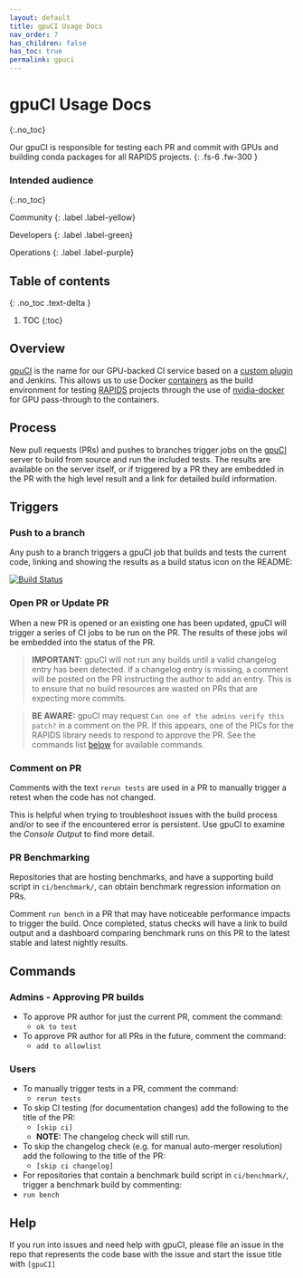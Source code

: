 ```yaml
---
layout: default
title: gpuCI Usage Docs
nav_order: 7
has_children: false
has_toc: true
permalink: gpuci
---
```


# gpuCI Usage Docs
{:.no_toc}

Our gpuCI is responsible for testing each PR and commit with GPUs and building conda packages for all RAPIDS projects.
{: .fs-6 .fw-300 }

### Intended audience
{:.no_toc}

Community
{: .label .label-yellow}

Developers
{: .label .label-green}

Operations
{: .label .label-purple}

## Table of contents
{: .no_toc .text-delta }

1. TOC
{:toc}

## Overview

[gpuCI](http://gpuci.gpuopenanalytics.com) is the name for our GPU-backed CI service based on a [custom plugin](https://github.com/gpuopenanalytics/remote-docker-plugin) and Jenkins. This allows us to use Docker [containers](https://github.com/rapidsai/gpuci-build-environment) as the build environment for testing [RAPIDS](http://rapids.ai/) projects through the use of [nvidia-docker](https://github.com/NVIDIA/nvidia-docker) for GPU pass-through to the containers.

## Process

New pull requests (PRs) and pushes to branches trigger jobs on the [gpuCI](http://gpuci.gpuopenanalytics.com) server to build from source and run the included tests. The results are available on the server itself, or if triggered by a PR they are embedded in the PR with the high level result and a link for detailed build information.

## Triggers

### Push to a branch

Any push to a branch triggers a gpuCI job that builds and tests the current code, linking and showing the results as a build status icon on the README:

[![Build Status](https://gpuci.gpuopenanalytics.com/buildStatus/icon?job=rapidsai%2Fgpuci%2Fcudf%2Fbranches%2Fcudf-branch-pipeline)](https://gpuci.gpuopenanalytics.com/job/rapidsai/job/gpuci/job/cudf/job/branches/job/cudf-branch-pipeline/)

### Open PR or Update PR

When a new PR is opened or an existing one has been updated, gpuCI will trigger a series of CI jobs to be run on the PR. The results of these jobs wil be embedded into the status of the PR.

> **IMPORTANT:** gpuCI will not run any builds until a valid changelog entry has been detected. If a changelog entry is missing, a comment will be posted on the PR instructing the author to add an entry. This is to ensure that no build resources are wasted on PRs that are expecting more commits.

> **BE AWARE:** gpuCI may request `Can one of the admins verify this patch?` in a comment on the PR. If this appears, one of the PICs for the RAPIDS library needs to respond to approve the PR. See the commands list [below](#admins---approving-pr-builds) for available commands.

### Comment on PR

Comments with the text `rerun tests` are used in a PR to manually trigger a retest when the code has not changed.

This is helpful when trying to troubleshoot issues with the build process and/or to see if the encountered error is persistent. Use gpuCI to examine the _Console Output_ to find more detail.

### PR Benchmarking

Repositories that are hosting benchmarks, and have a supporting build script in `ci/benchmark/`, can obtain benchmark regression information on PRs.

Comment `run bench` in a PR that may have noticeable performance impacts to trigger the build. Once completed, status checks will have a link to build output and a dashboard comparing benchmark runs on this PR to the latest stable and latest nightly results.

## Commands

### Admins - Approving PR builds

* To approve PR author for just the current PR, comment the command:
  * `ok to test`
* To approve PR author for all PRs in the future, comment the command:
  * `add to allowlist`

### Users

* To manually trigger tests in a PR, comment the command:
  * `rerun tests`
* To skip CI testing (for documentation changes) add the following to the title of the PR:
  * `[skip ci]`
  * **NOTE:** The changelog check will still run.
* To skip the changelog check (e.g. for manual auto-merger resolution) add the following to the title of the PR:
  * `[skip ci changelog]`
* For repositories that contain a benchmark build script in `ci/benchmark/`, trigger a benchmark build by commenting:
 * `run bench`

## Help

If you run into issues and need help with gpuCI, please file an issue in the repo that represents the code base with the issue and start the issue title with `[gpuCI]`

